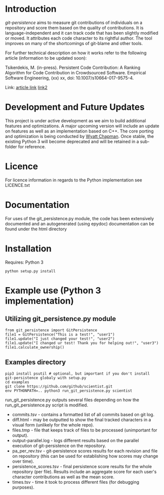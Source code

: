 # Introduction

*git-persistence* aims to measure git contributions of individuals on a repository and score them based on the quality
of contributions. It is language-independent and it can track code that has been slightly modified or moved. It
attributes each code character to its rightful author. The tool improves on many of the shortcomings of git-blame and
other tools.

For further technical description on how it works refer to the following article (information to be updated soon):

Tsikerdekis, M. (in-press). Persistent Code Contribution: A Ranking Algorithm for Code Contribution in Crowdsourced
Software. Empirical Software Engineering, (xx) xx, doi: 10.1007/s10664-017-9575-4.

Link: [article link](http://rdcu.be/y0I9) [link2](https://link.springer.com/article/10.1007%2Fs10664-017-9575-4)

# Development and Future Updates

This project is under active development as we aim to build additional features and optimizations. A major upcoming
version will include an update on features as well as an implementation based on C++. The core porting and optimization
is being conducted by [Wyatt Chapman](https://www.linkedin.com/in/wyatt-chapman). Once stable, the existing Python 3
will become deprecated and will be retained in a sub-folder for reference.

# Licence
For licence information in regards to the Python implementation see LICENCE.txt

# Documentation

For uses of the git_persistence.py module, the code has been extensively documented and an autogenerated (using epydoc)
 documentation can be found under the html directory

# Installation

Requires: Python 3

```
python setup.py install
```

# Example use (Python 3 implementation)

## Utilizing git_persistence.py module

```
from git_persistence import GitPersistence
file1 = GitPersistence("This is a test!", "user1")
file1.update("I just changed your test!", "user2")
file1.update("I changed ur test! Thank you for helping out!", "user3")
file1.calculate_ownership()
```

## Examples directory

```
pip3 install psutil # optional, but important if you don't install git-persistence globaly with setup.py
cd examples
git clone https://github.com/github/scientist.git
env PYTHONPATH=.. python3 run_git_persistence.py scientist
```

run_git_persistence.py outputs several files depending on how the run_git_persistence.py script is modified.

* commits.tsv - contains a formatted list of all commits based on git log.
* diff.html - may be outputted to show the final tracked characters in a visual form (unlikely for the whole repo).
* files.tmp - file that keeps track of files to be processed (unimportant for output).
* output-parallel.log - logs different results based on the parallel execution of git-persistence on the repository.
* pa_per_rev.tsv - git-persistence scores results for each revision and file on repository (this can be used for
establishing how scores may change over time).
* persistence_scores.tsv - final persistence score results for the whole repository (per file). Results include an
aggregate score for each user's character contributions as well as the mean score.
* times.tsv - time it took to process different files (for debugging purposes).
